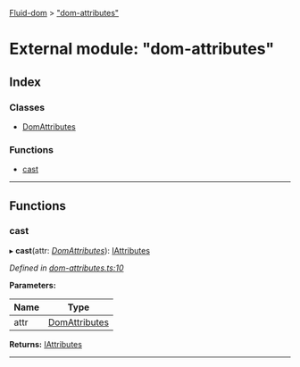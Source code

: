 [Fluid-dom](../README.md) > ["dom-attributes"](../modules/_dom_attributes_.md)

# External module: "dom-attributes"

## Index

### Classes

* [DomAttributes](../classes/_dom_attributes_.domattributes.md)

### Functions

* [cast](_dom_attributes_.md#cast)

---

## Functions

<a id="cast"></a>

###  cast

▸ **cast**(attr: *[DomAttributes](../classes/_dom_attributes_.domattributes.md)*): [IAttributes](../interfaces/_i_attributes_.iattributes.md)

*Defined in [dom-attributes.ts:10](https://github.com/WazzaMo/fluid-dom/blob/0ae4ee4/src/dom-attributes.ts#L10)*

**Parameters:**

| Name | Type |
| ------ | ------ |
| attr | [DomAttributes](../classes/_dom_attributes_.domattributes.md) |

**Returns:** [IAttributes](../interfaces/_i_attributes_.iattributes.md)

___

